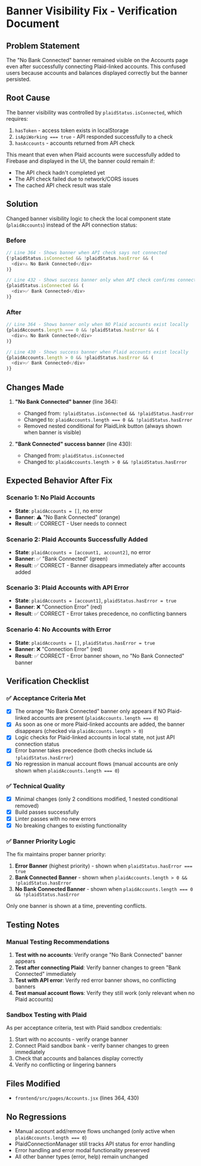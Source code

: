 # Banner Visibility Fix - Verification Document

## Problem Statement
The "No Bank Connected" banner remained visible on the Accounts page even after successfully connecting Plaid-linked accounts. This confused users because accounts and balances displayed correctly but the banner persisted.

## Root Cause
The banner visibility was controlled by `plaidStatus.isConnected`, which requires:
1. `hasToken` - access token exists in localStorage
2. `isApiWorking === true` - API responded successfully to a check
3. `hasAccounts` - accounts returned from API check

This meant that even when Plaid accounts were successfully added to Firebase and displayed in the UI, the banner could remain if:
- The API check hadn't completed yet
- The API check failed due to network/CORS issues
- The cached API check result was stale

## Solution
Changed banner visibility logic to check the local component state (`plaidAccounts`) instead of the API connection status:

### Before
```javascript
// Line 364 - Shows banner when API check says not connected
{!plaidStatus.isConnected && !plaidStatus.hasError && (
  <div>⚠️ No Bank Connected</div>
)}

// Line 432 - Shows success banner only when API check confirms connection
{plaidStatus.isConnected && (
  <div>✅ Bank Connected</div>
)}
```

### After
```javascript
// Line 364 - Shows banner only when NO Plaid accounts exist locally
{plaidAccounts.length === 0 && !plaidStatus.hasError && (
  <div>⚠️ No Bank Connected</div>
)}

// Line 430 - Shows success banner when Plaid accounts exist locally
{plaidAccounts.length > 0 && !plaidStatus.hasError && (
  <div>✅ Bank Connected</div>
)}
```

## Changes Made
1. **"No Bank Connected" banner** (line 364):
   - Changed from: `!plaidStatus.isConnected && !plaidStatus.hasError`
   - Changed to: `plaidAccounts.length === 0 && !plaidStatus.hasError`
   - Removed nested conditional for PlaidLink button (always shown when banner is visible)

2. **"Bank Connected" success banner** (line 430):
   - Changed from: `plaidStatus.isConnected`
   - Changed to: `plaidAccounts.length > 0 && !plaidStatus.hasError`

## Expected Behavior After Fix

### Scenario 1: No Plaid Accounts
- **State**: `plaidAccounts = []`, no error
- **Banner**: ⚠️ "No Bank Connected" (orange)
- **Result**: ✅ CORRECT - User needs to connect

### Scenario 2: Plaid Accounts Successfully Added
- **State**: `plaidAccounts = [account1, account2]`, no error
- **Banner**: ✅ "Bank Connected" (green)
- **Result**: ✅ CORRECT - Banner disappears immediately after accounts added

### Scenario 3: Plaid Accounts with API Error
- **State**: `plaidAccounts = [account1]`, `plaidStatus.hasError = true`
- **Banner**: ❌ "Connection Error" (red)
- **Result**: ✅ CORRECT - Error takes precedence, no conflicting banners

### Scenario 4: No Accounts with Error
- **State**: `plaidAccounts = []`, `plaidStatus.hasError = true`
- **Banner**: ❌ "Connection Error" (red)
- **Result**: ✅ CORRECT - Error banner shown, no "No Bank Connected" banner

## Verification Checklist

### ✅ Acceptance Criteria Met
- [x] The orange "No Bank Connected" banner only appears if NO Plaid-linked accounts are present (`plaidAccounts.length === 0`)
- [x] As soon as one or more Plaid-linked accounts are added, the banner disappears (checked via `plaidAccounts.length > 0`)
- [x] Logic checks for Plaid-linked accounts in local state, not just API connection status
- [x] Error banner takes precedence (both checks include `&& !plaidStatus.hasError`)
- [x] No regression in manual account flows (manual accounts are only shown when `plaidAccounts.length === 0`)

### ✅ Technical Quality
- [x] Minimal changes (only 2 conditions modified, 1 nested conditional removed)
- [x] Build passes successfully
- [x] Linter passes with no new errors
- [x] No breaking changes to existing functionality

### ✅ Banner Priority Logic
The fix maintains proper banner priority:
1. **Error Banner** (highest priority) - shown when `plaidStatus.hasError === true`
2. **Bank Connected Banner** - shown when `plaidAccounts.length > 0 && !plaidStatus.hasError`
3. **No Bank Connected Banner** - shown when `plaidAccounts.length === 0 && !plaidStatus.hasError`

Only one banner is shown at a time, preventing conflicts.

## Testing Notes

### Manual Testing Recommendations
1. **Test with no accounts**: Verify orange "No Bank Connected" banner appears
2. **Test after connecting Plaid**: Verify banner changes to green "Bank Connected" immediately
3. **Test with API error**: Verify red error banner shows, no conflicting banners
4. **Test manual account flows**: Verify they still work (only relevant when no Plaid accounts)

### Sandbox Testing with Plaid
As per acceptance criteria, test with Plaid sandbox credentials:
1. Start with no accounts - verify orange banner
2. Connect Plaid sandbox bank - verify banner changes to green immediately
3. Check that accounts and balances display correctly
4. Verify no conflicting or lingering banners

## Files Modified
- `frontend/src/pages/Accounts.jsx` (lines 364, 430)

## No Regressions
- Manual account add/remove flows unchanged (only active when `plaidAccounts.length === 0`)
- PlaidConnectionManager still tracks API status for error handling
- Error handling and error modal functionality preserved
- All other banner types (error, help) remain unchanged
